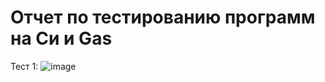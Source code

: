 # Отчет по тестированию программ на Си и Gas
Тест 1:
![image](https://user-images.githubusercontent.com/108925927/195736204-74c94fcf-dbd9-40a5-bf8b-a318e0c4f77d.png)
